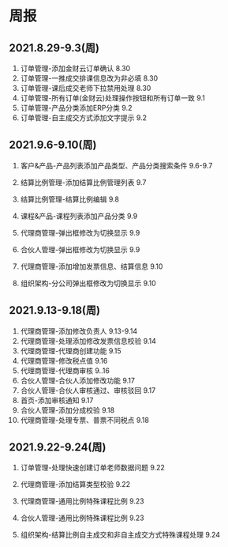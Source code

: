 # 周报
## 2021.8.29-9.3(周)

1. 订单管理-添加金财云订单确认 8.30
8. 订单管理-一推成交排课信息改为非必填 8.30
9. 订单管理-课后成交老师下拉禁用处理 8.30
4. 订单管理-所有订单(金财云)处理操作按钮和所有订单一致 9.1
5. 订单管理-产品分类添加ERP分类 9.2
6. 订单管理-自主成交方式添加文字提示  9.2

## 2021.9.6-9.10(周)

1. 客户&产品-产品列表添加产品类型、产品分类搜索条件 9.6-9.7

2. 结算比例管理-添加结算比例管理列表 9.7

3. 结算比例管理-结算比例编辑 9.8

4. 课程&产品-课程列表添加产品分类 9.9

5. 代理商管理-弹出框修改为切换显示 9.9

6. 合伙人管理-弹出框修改为切换显示 9.9

7. 代理商管理-添加增加发票信息、结算信息 9.10

8. 组织架构-分公司弹出框修改为切换显示 9.10


## 2021.9.13-9.18(周)

1. 代理商管理-添加修改负责人 9.13-9.14
2. 代理商管理-处理添加修改发票信息校验 9.14
3. 代理商管理-代理商创建功能 9.15
4. 代理商管理-修改税点值 9.16
5. 代理商管理-代理商审核 9..16
6. 合伙人管理-合伙人添加修改功能 9.17
7. 合伙人管理-合伙人审核通过、审核驳回 9.17
8. 首页-添加审核通知 9.17
9. 合伙人管理-添加分成校验 9.18
10. 代理商管理-处理专票、普票不同税点 9.18

## 2021.9.22-9.24(周)

1. 订单管理-处理快速创建订单老师数据问题 9.22

2. 代理商管理-添加结算类型校验 9.22

3. 代理商管理-通用比例特殊课程比例 9.23

4. 合伙人管理-通用比例特殊课程比例 9.23

5. 组织架构-结算比例自主成交和非自主成交方式特殊课程处理 9.24

   



